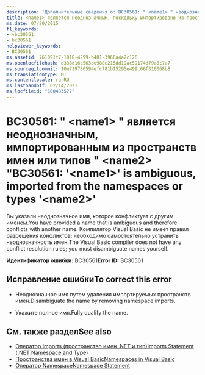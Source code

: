 ```yaml
---
description: 'Дополнительные сведения о: BC30561: " <name1> " неоднозначно, импортированы из пространств имен или типов " <name2> "'
title: <name1> является неоднозначным, поскольку импортировано из пространств имен или типов <name2>
ms.date: 07/20/2015
f1_keywords:
- vbc30561
- bc30561
helpviewer_keywords:
- BC30561
ms.assetid: 761091f7-1018-4299-b481-3966a4a2c126
ms.openlocfilehash: d338d16c563be988c215dd19ac59174d79a8c7a7
ms.sourcegitcommit: 10e719780594efc781b15295e499c66f316068b8
ms.translationtype: MT
ms.contentlocale: ru-RU
ms.lasthandoff: 02/14/2021
ms.locfileid: "100483577"
---
```

# <a name="bc30561-name1-is-ambiguous-imported-from-the-namespaces-or-types-name2"></a><span data-ttu-id="9c264-103">BC30561: " \<name1> " является неоднозначным, импортированным из пространств имен или типов " \<name2> "</span><span class="sxs-lookup"><span data-stu-id="9c264-103">BC30561: '\<name1>' is ambiguous, imported from the namespaces or types '\<name2>'</span></span>

<span data-ttu-id="9c264-104">Вы указали неоднозначное имя, которое конфликтует с другим именем.</span><span class="sxs-lookup"><span data-stu-id="9c264-104">You have provided a name that is ambiguous and therefore conflicts with another name.</span></span> <span data-ttu-id="9c264-105">Компилятор Visual Basic не имеет правил разрешения конфликтов; необходимо самостоятельно устранить неоднозначность имен.</span><span class="sxs-lookup"><span data-stu-id="9c264-105">The Visual Basic compiler does not have any conflict resolution rules; you must disambiguate names yourself.</span></span>

 <span data-ttu-id="9c264-106">**Идентификатор ошибки:** BC30561</span><span class="sxs-lookup"><span data-stu-id="9c264-106">**Error ID:** BC30561</span></span>

## <a name="to-correct-this-error"></a><span data-ttu-id="9c264-107">Исправление ошибки</span><span class="sxs-lookup"><span data-stu-id="9c264-107">To correct this error</span></span>

- <span data-ttu-id="9c264-108">Неоднозначное имя путем удаления импортируемых пространств имен.</span><span class="sxs-lookup"><span data-stu-id="9c264-108">Disambiguate the name by removing namespace imports.</span></span>

- <span data-ttu-id="9c264-109">Укажите полное имя.</span><span class="sxs-lookup"><span data-stu-id="9c264-109">Fully qualify the name.</span></span>

## <a name="see-also"></a><span data-ttu-id="9c264-110">См. также раздел</span><span class="sxs-lookup"><span data-stu-id="9c264-110">See also</span></span>

- [<span data-ttu-id="9c264-111">Оператор Imports (пространство имен .NET и тип)</span><span class="sxs-lookup"><span data-stu-id="9c264-111">Imports Statement (.NET Namespace and Type)</span></span>](../statements/imports-statement-net-namespace-and-type.md)
- [<span data-ttu-id="9c264-112">Пространства имен в Visual Basic</span><span class="sxs-lookup"><span data-stu-id="9c264-112">Namespaces in Visual Basic</span></span>](../../programming-guide/program-structure/namespaces.md)
- [<span data-ttu-id="9c264-113">Оператор Namespace</span><span class="sxs-lookup"><span data-stu-id="9c264-113">Namespace Statement</span></span>](../statements/namespace-statement.md)
